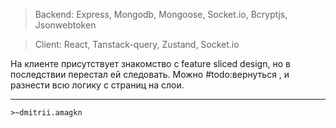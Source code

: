 >Backend: Express, Mongodb, Mongoose, Socket.io, Bcryptjs, Jsonwebtoken

>Client: React, Tanstack-query, Zustand, Socket.io

На клиенте присутствует знакомство с feature sliced design, но в последствии перестал ей следовать.
Можно #todo:вернуться , и разнести всю логику с страниц на слои.
***

`>~dmitrii.amagkn`